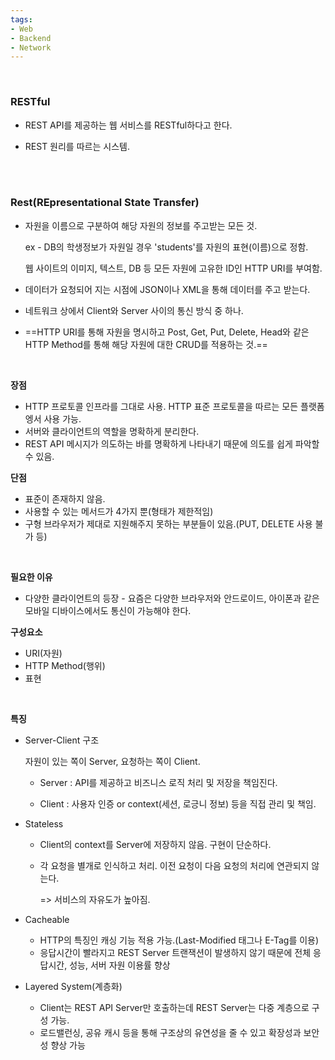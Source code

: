 ```yaml
---
tags:
- Web
- Backend
- Network
---
```


<br/>



### **RESTful**

- REST API를 제공하는 웹 서비스를 RESTful하다고 한다.

- REST 원리를 따르는 시스템.

  <br/>

  <br/>

### **Rest(REpresentational State Transfer)**

- 자원을 이름으로 구분하여 해당 자원의 정보를 주고받는 모든 것.

  ex - DB의 학생정보가 자원일 경우 'students'를 자원의 표현(이름)으로 정함.

  웹 사이트의 이미지, 텍스트, DB 등 모든 자원에 고유한 ID인 HTTP URI를 부여함.

- 데이터가 요청되어 지는 시점에 JSON이나 XML을 통해 데이터를 주고 받는다.

- 네트워크 상에서 Client와 Server 사이의 통신 방식 중 하나.

- ==HTTP URI를 통해 자원을 명시하고 Post, Get, Put, Delete, Head와 같은 HTTP Method를 통해 해당 자원에 대한 CRUD를 적용하는 것.==

<br/>

**장점**

- HTTP 프로토콜 인프라를 그대로 사용. HTTP 표준 프로토콜을 따르는 모든 플랫폼엥서 사용 가능.
- 서버와 클라이언트의 역할을 명확하게 분리한다.
- REST API 메시지가 의도하는 바를 명확하게 나타내기 때문에 의도를 쉽게 파악할 수 있음.

**단점**

- 표준이 존재하지 않음.
- 사용할 수 있는 메서드가 4가지 뿐(형태가 제한적임)
- 구형 브라우저가 제대로 지원해주지 못하는 부분들이 있음.(PUT, DELETE 사용 불가 등)

<br/>

**필요한 이유**

- 다양한 클라이언트의 등장 - 요즘은 다양한 브라우저와 안드로이드, 아이폰과 같은 모바일 디바이스에서도 통신이 가능해야 한다.

**구성요소**

- URI(자원)
- HTTP Method(행위)
- 표현

<br/>

**특징**

- Server-Client 구조

  자원이 있는 쪽이 Server, 요청하는 쪽이 Client. 

  - Server : API를 제공하고 비즈니스 로직 처리 및 저장을 책임진다.

  - Client : 사용자 인증 or context(세션, 로긍니 정보) 등을 직접 관리 및 책임.

- Stateless

  - Client의 context를 Server에 저장하지 않음. 구현이 단순하다.

  - 각 요청을 별개로 인식하고 처리. 이전 요청이 다음 요청의 처리에 연관되지 않는다. 

    => 서비스의 자유도가 높아짐.

- Cacheable

  - HTTP의 특징인 캐싱 기능 적용 가능.(Last-Modified 태그나 E-Tag를 이용)
  - 응답시간이 빨라지고 REST Server 트랜잭션이 발생하지 않기 때문에 전체 응답시간, 성능, 서버 자원 이용률 향상

- Layered System(계층화)

  - Client는 REST API Server만 호출하는데 REST Server는 다중 계층으로 구성 가능.
  - 로드밸런싱, 공유 캐시 등을 통해 구조상의 유연성을 줄 수 있고 확장성과 보안성 향상 가능

<br/><br/>